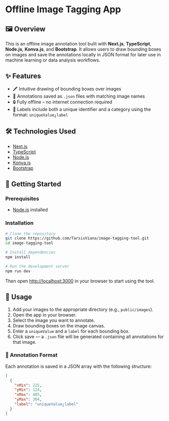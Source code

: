 # Offline Image Tagging App

## 🖼️ Overview

This is an offline image annotation tool built with **Next.js**, **TypeScript**, **Node.js**, **Konva.js**, and **Bootstrap**. It allows users to draw bounding boxes on images and save the annotations locally in JSON format for later use in machine learning or data analysis workflows.

## ✨ Features

- 🖍️ Intuitive drawing of bounding boxes over images
- 💾 Annotations saved as `.json` files with matching image names
- 🔒 Fully offline – no internet connection required
- 🧠 Labels include both a unique identifier and a category using the format: `uniqueValue¿label`

## 🛠️ Technologies Used

- [Next.js](https://nextjs.org/)
- [TypeScript](https://www.typescriptlang.org/)
- [Node.js](https://nodejs.org/)
- [Konva.js](https://konvajs.org/)
- [Bootstrap](https://getbootstrap.com/)

## 🚀 Getting Started

### Prerequisites

- [Node.js](https://nodejs.org/) installed

### Installation

```bash
# Clone the repository
git clone https://github.com/TarsisViana/image-tagging-tool.git
cd image-tagging-tool

# Install dependencies
npm install

# Run the development server
npm run dev
```
Then open [http://localhost:3000](http://localhost:3000) in your browser to start using the tool.

## 📂 Usage

1. Add your images to the appropriate directory (e.g., `public/images`).
2. Open the app in your browser.
3. Select the image you want to annotate.
4. Draw bounding boxes on the image canvas.
5. Enter a `uniqueValue` and a `label` for each bounding box.
6. Click save — a `.json` file will be generated containing all annotations for that image.

### 🧾 Annotation Format

Each annotation is saved in a JSON array with the following structure:

```json
[
  {
    "xMin": 225,
    "yMin": 124,
    "xMax": 405,
    "yMax": 304,
    "label": "uniqueValue¿label"
  }
]
